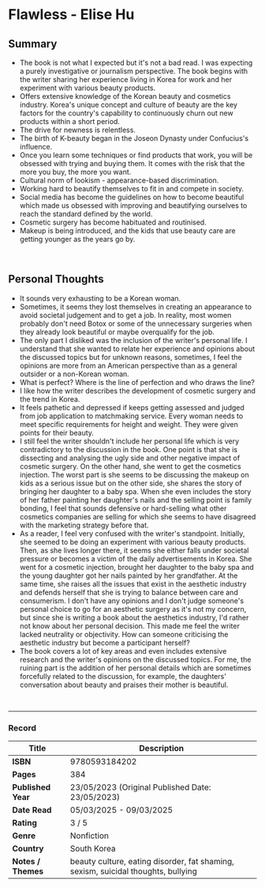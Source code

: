 # Flawless - Elise Hu

## Summary
- The book is not what I expected but it's not a bad read. I was expecting a purely investigative or journalism perspective. The book begins with the writer sharing her experience living in Korea for work and her experiment with various beauty products. 
- Offers extensive knowledge of the Korean beauty and cosmetics industry.
Korea's unique concept and culture of beauty are the key factors for the country's capability to continuously churn out new products within a short period.
- The drive for newness is relentless.
- The birth of K-beauty began in the Joseon Dynasty under Confucius's influence.
- Once you learn some techniques or find products that work, you will be obsessed with trying and buying them. It comes with the risk that the more you buy, the more you want.
- Cultural norm of lookism - appearance-based discrimination.
- Working hard to beautify themselves to fit in and compete in society.
- Social media has become the guidelines on how to become beautiful which made us obsessed with improving and beautifying ourselves to reach the standard defined by the world. 
- Cosmetic surgery has become habituated and routinised.
- Makeup is being introduced, and the kids that use beauty care are getting younger as the years go by.

<br>

## Personal Thoughts
- It sounds very exhausting to be a Korean woman. 
- Sometimes, it seems they lost themselves in creating an appearance to avoid societal judgement and to get a job. In reality, most women probably don't need Botox or some of the unnecessary surgeries when they already look beautiful or maybe overqualify for the job. 
- The only part I disliked was the inclusion of the writer's personal life. I understand that she wanted to relate her experience and opinions about the discussed topics but for unknown reasons, sometimes, I feel the opinions are more from an American perspective than as a general outsider or a non-Korean woman. 
- What is perfect? Where is the line of perfection and who draws the line?
- I like how the writer describes the development of cosmetic surgery and the trend in Korea. 
- It feels pathetic and depressed if keeps getting assessed and judged from job application to matchmaking service. Every woman needs to meet specific requirements for height and weight. They were given points for their beauty.
- I still feel the writer shouldn't include her personal life which is very contradictory to the discussion in the book. One point is that she is dissecting and analysing the ugly side and other negative impact of cosmetic surgery. On the other hand, she went to get the cosmetics injection. The worst part is she seems to be discussing the makeup on kids as a serious issue but on the other side, she shares the story of bringing her daughter to a baby spa. When she even includes the story of her father painting her daughter's nails and the selling point is family bonding, I feel that sounds defensive or hard-selling what other cosmetics companies are selling for which she seems to have disagreed with the marketing strategy before that.
- As a reader, I feel very confused with the writer's standpoint. Initially, she seemed to be doing an experiment with various beauty products. Then, as she lives longer there, it seems she either falls under societal pressure or becomes a victim of the daily advertisements in Korea. She went for a cosmetic injection, brought her daughter to the baby spa and the young daughter got her nails painted by her grandfather. At the same time, she raises all the issues that exist in the aesthetic industry and defends herself that she is trying to balance between care and consumerism. I don't have any opinions and I don't judge someone's personal choice to go for an aesthetic surgery as it's not my concern, but since she is writing a book about the aesthetics industry, I'd rather not know about her personal decision. This made me feel the writer lacked neutrality or objectivity. How can someone criticising the aesthetic industry but become a participant herself?
- The book covers a lot of key areas and even includes extensive research and the writer's opinions on the discussed topics. For me, the ruining part is the addition of her personal details which are sometimes forcefully related to the discussion, for example, the daughters' conversation about beauty and praises their mother is beautiful.

<br>

***

### Record
| Title | Description |
| -- | -- |
| **ISBN** | 9780593184202 |
| **Pages** | 384 |
| **Published Year** | 23/05/2023 (Original Published Date: 23/05/2023) |
| **Date Read** | 05/03/2025 - 09/03/2025 |
| **Rating** | 3 / 5 |
| **Genre** | Nonfiction |
| **Country** | South Korea |
| **Notes / Themes** | beauty culture, eating disorder, fat shaming, sexism, suicidal thoughts, bullying | 
